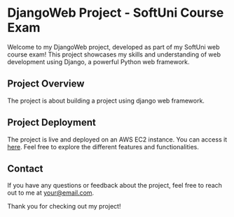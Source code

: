 # DjangoWeb Project - SoftUni Course Exam

Welcome to my DjangoWeb project, developed as part of my SoftUni web course exam! This project showcases my skills and understanding of web development using Django, a powerful Python web framework.

## Project Overview

The project is about building a project using django web framework.

## Project Deployment

The project is live and deployed on an AWS EC2 instance. You can access it [here](http://ec2-3-77-64-218.eu-central-1.compute.amazonaws.com/). Feel free to explore the different features and functionalities.

## Contact

If you have any questions or feedback about the project, feel free to reach out to me at [your@email.com](mailto:your@email.com).

Thank you for checking out my project!
